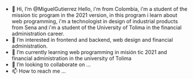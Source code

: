 - 👋 Hi, I’m @MiguelGutierrez Hello, i'm from Colombia, i'm a student of the mission tic program in the 2021 version,
  in this program i learn about web programming, i'm a technologist in design of industrial products from Sena and
  i'm a student of the University of Tolima in the financial administration career.
- 👀 I’m interested in frontend and backend, web design and financial administration.  
- 🌱 I’m currently learning web programming in misión tic 2021 and financial administration in the university of Tolima
- 💞️ I’m looking to collaborate on ...
- 📫 How to reach me ...

<!---
MigueloElCucho/MigueloElCucho is a ✨ special ✨ repository because its `README.md` (this file) appears on your GitHub profile.
You can click the Preview link to take a look at your changes.
--->
